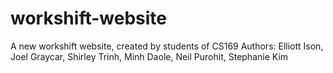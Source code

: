 # workshift-website
A new workshift website, created by students of CS169
Authors: Elliott Ison, Joel Graycar, Shirley Trinh, Minh Daole, Neil Purohit, Stephanie Kim